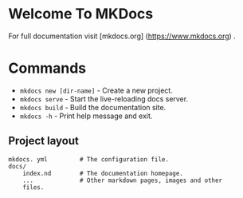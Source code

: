 # Welcome To MKDocs

For full documentation visit [mkdocs.org] (https://www.mkdocs.org) .

# Commands

* `mkdocs new [dir-name]` - Create a new project.
* `mkdocs serve` - Start the live-reloading docs server.
* `mkdocs build` - Build the documentation site. 
* `mkdocs -h` - Print help message and exit.

## Project layout
    mkdocs. yml         # The configuration file.
    docs/ 
        index.nd        # The documentation homepage.
        ...             # Other markdown pages, images and other
        files.

